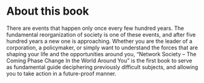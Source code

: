 # About this book

There are events that happen only once every few hundred years. The fundamental reorganization of society is one of these events, and after five hundred years a new one is approaching. Whether you are the leader of a corporation, a policymaker, or simply want to understand the forces that are shaping your life and the opportunities around you, “Network Society – The Coming Phase Change In the World Around You” is the first book to serve as fundamental guide deciphering previously difficult subjects, and allowing you to take action in a future-proof manner.
